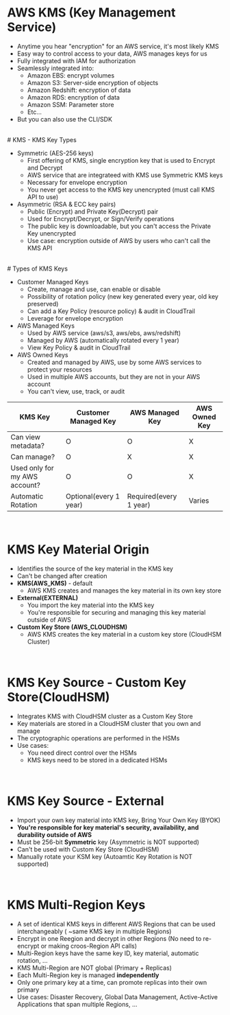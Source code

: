 
# AWS KMS (Key Management Service)

- Anytime you hear "encryption" for an AWS service, it's most likely KMS
- Easy way to control access to your data, AWS manages keys for us
- Fully integrated with IAM for authorization
- Seamlessly integrated into:
  - Amazon EBS: encrypt volumes
  - Amazon S3: Server-side encryption of objects
  - Amazon Redshift: encryption of data
  - Amazon RDS: encryption of data
  - Amazon SSM: Parameter store
  - Etc...
- But you can also use the CLI/SDK
<br>
# KMS - KMS Key Types

- Symmetric (AES-256 keys)
  - First offering of KMS, single encryption key that is used to Encrypt and Decrypt
  - AWS service that are integrateed with KMS use Symmetric KMS keys
  - Necessary for envelope encryption
  - You never get access to the KMS key unencrypted (must call KMS API to use)
- Asymmetric (RSA & ECC key pairs)
  - Public (Encrypt) and Private Key(Decrypt) pair
  - Used for Encrypt/Decrypt, or Sign/Verify operations
  - The public key is downloadable, but you can't access the Private Key unencrypted
  - Use case: encryption outside of AWS by users who can't call the KMS API
<br>
# Types of KMS Keys

- Customer Managed Keys
  - Create, manage and use, can enable or disable
  - Possibility of rotation policy (new key generated every year, old key preserved)
  - Can add a Key Policy (resource policy) & audit in CloudTrail
  - Leverage for envelope encryption
 - AWS Managed Keys
   - Used by AWS service (aws/s3, aws/ebs, aws/redshift)
   - Managed by AWS (automatically rotated every 1 year)
   - View Key Policy & audit in CloudTrail
 - AWS Owned Keys
   - Created and managed by AWS, use by some AWS services to protect your resources
   - Used in multiple AWS accounts, but they are not in your AWS account
   - You can't view, use, track, or audit



|KMS Key|Customer Managed Key|AWS Managed Key|AWS Owned Key|
|---|---|---|----|
|Can view metadata?|O|O|X|
|Can manage?|O|X|X|
|Used only for my AWS account?|O|O|X|
|Automatic Rotation|Optional(every 1 year)|Required(every 1 year)|Varies|

<br>

# KMS Key Material Origin

- Identifies the source of the key material in the KMS key
- Can't be changed after creation
  <br>
- **KMS(AWS_KMS)** - default
  - AWS KMS creates and manages the key material in its own key store
- **External(EXTERNAL)**
  - You import the key material into the KMS key
  - You're responsible for securing and managing this key material outside of AWS
- **Custom Key Store (AWS_CLOUDHSM)**
  - AWS KMS creates the key material in a custom key store (CloudHSM Cluster)
<br>

# KMS Key Source - Custom Key Store(CloudHSM)

- Integrates KMS with CloudHSM cluster as a Custom Key Store
- Key materials are stored in a CloudHSM cluster that you own and manage
- The cryptographic operations are performed in the HSMs
- Use cases:
  - You need direct control over the HSMs
  - KMS keys need to be stored in a dedicated HSMs
<br>

# KMS Key Source - External

- Import your own key material into KMS key, Bring Your Own Key (BYOK)
- **You're responsible for key material's security, availability, and durability outside of AWS**
- Must be 256-bit **Symmetric** key (Asymmetric is NOT supported)
- Can't be used with Custom Key Store (CloudHSM)
- Manually rotate your KSM key (Autoamtic Key Rotation is NOT supported)
<br>

# KMS Multi-Region Keys

- A set of identical KMS keys in different AWS Regions that can be used interchangeably ( ~same KMS key in multiple Regions)
- Encrypt in one Reegion and decrypt in other Regions (No need to re-encrypt or making croos-Region API calls)
- Multi-Region keys have the same key ID, key material, automatic rotation, ...
- KMS Multi-Region are NOT global (Primary + Replicas)
- Each Multi-Region key is managed **independently**
- Only one primary key at a time, can promote replicas into their own primary
- Use cases: Disaster Recovery, Global Data Management, Active-Active Applications that span multiple Regions, ...

